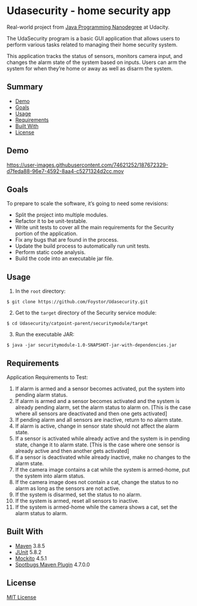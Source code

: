 # Udasecurity - home security app

Real-world project from [Java Programming Nanodegree](https://www.udacity.com/course/java-programming-nanodegree--nd079) at Udacity.

The UdaSecurity program is a basic GUI application that allows users to perform various tasks related to managing their home security system.

This application tracks the status of sensors, monitors camera input, and changes the alarm state of the system based on inputs. Users can arm the system for when they’re home or away as well as disarm the system.

## Summary

- [Demo](#demo)
- [Goals](#goals)
- [Usage](#usage)
- [Requirements](#requirements)
- [Built With](#built-with)
- [License](#license)

## Demo

https://user-images.githubusercontent.com/74621252/187672329-d7feda88-96e7-4592-8aa4-c5271324d2cc.mov

## Goals

To prepare to scale the software, it’s going to need some revisions:

- Split the project into multiple modules.
- Refactor it to be unit-testable.
- Write unit tests to cover all the main requirements for the Security portion of the application.
- Fix any bugs that are found in the process.
- Update the build process to automatically run unit tests.
- Perform static code analysis.
- Build the code into an executable jar file.

## Usage

1. In the ```root``` directory:
```
$ git clone https://github.com/Foystor/Udasecurity.git
```

2. Get to the ```target``` directory of the Security service module:
```
$ cd Udasecurity/catpoint-parent/securitymodule/target
```
3. Run the executable JAR:
```
$ java -jar securitymodule-1.0-SNAPSHOT-jar-with-dependencies.jar
```

## Requirements

Application Requirements to Test:

1. If alarm is armed and a sensor becomes activated, put the system into pending alarm status.
2. If alarm is armed and a sensor becomes activated and the system is already pending alarm, set the alarm status to alarm on. [This is the case where all sensors are deactivated and then one gets activated]
3. If pending alarm and all sensors are inactive, return to no alarm state.
4. If alarm is active, change in sensor state should not affect the alarm state.
5. If a sensor is activated while already active and the system is in pending state, change it to alarm state. [This is the case where one sensor is already active and then another gets activated]
6. If a sensor is deactivated while already inactive, make no changes to the alarm state.
7. If the camera image contains a cat while the system is armed-home, put the system into alarm status.
8. If the camera image does not contain a cat, change the status to no alarm as long as the sensors are not active.
9. If the system is disarmed, set the status to no alarm.
10. If the system is armed, reset all sensors to inactive.
11. If the system is armed-home while the camera shows a cat, set the alarm status to alarm.

## Built With

- [Maven](https://maven.apache.org/) 3.8.5
- [JUnit](https://junit.org/junit5/) 5.8.2
- [Mockito](https://site.mockito.org/) 4.5.1
- [Spotbugs Maven Plugin](https://spotbugs.readthedocs.io/en/stable/maven.html) 4.7.0.0

## License

[MIT License](LICENSE)
